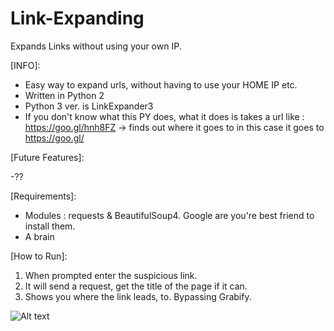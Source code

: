 # Link-Expanding
Expands Links without using your own IP.

[INFO]:
- Easy way to expand urls, without having to use your HOME IP etc.
- Written in Python 2
- Python 3 ver. is LinkExpander3
- If you don't know what this PY does, what it does is takes a url like : https://goo.gl/hnh8FZ -> finds out where it goes to in this case it goes to https://goo.gl/ 

[Future Features]:

-??


[Requirements]:

- Modules : requests & BeautifulSoup4. Google are you're best friend to install them.
- A brain


[How to Run]:

1. When prompted enter the suspicious link.
2. It will send a request, get the title of the page if it can.
3. Shows you where the link leads, to. Bypassing Grabify.

![Alt text](http://i.imgur.com/1cosnWt.png "Demo")

